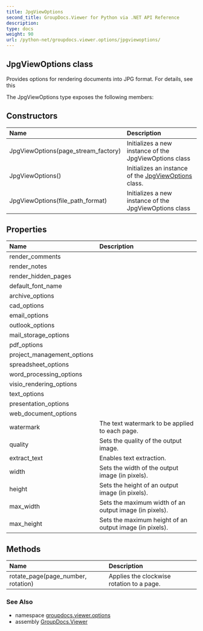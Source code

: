 ```yaml
---
title: JpgViewOptions
second_title: GroupDocs.Viewer for Python via .NET API Reference
description: 
type: docs
weight: 90
url: /python-net/groupdocs.viewer.options/jpgviewoptions/
---
```


## JpgViewOptions class

Provides options for rendering documents into JPG format. For details, see this

The JpgViewOptions type exposes the following members:
## Constructors
| Name | Description |
| :- | :- |
|JpgViewOptions(page_stream_factory)|Initializes a new instance of the JpgViewOptions class|
|JpgViewOptions()|Initializes an instance of the [JpgViewOptions](/viewer/python-net/groupdocs.viewer.options/jpgviewoptions/) class.|
|JpgViewOptions(file_path_format)|Initializes a new instance of the JpgViewOptions class|
## Properties
| Name | Description |
| :- | :- |
|render_comments|  |
|render_notes|  |
|render_hidden_pages|  |
|default_font_name|  |
|archive_options|  |
|cad_options|  |
|email_options|  |
|outlook_options|  |
|mail_storage_options|  |
|pdf_options|  |
|project_management_options|  |
|spreadsheet_options|  |
|word_processing_options|  |
|visio_rendering_options|  |
|text_options|  |
|presentation_options|  |
|web_document_options|  |
|watermark|The text watermark to be applied to each page.|
|quality|Sets the quality of the output image.|
|extract_text|Enables text extraction.|
|width|Sets the width of the output image (in pixels).|
|height|Sets the height of an output image (in pixels).|
|max_width|Sets the maximum width of an output image (in pixels).|
|max_height|Sets the maximum height of an output image (in pixels).|
## Methods
| Name | Description |
| :- | :- |
|rotate_page(page_number, rotation)|Applies the clockwise rotation to a page.|

### See Also

* namespace [groupdocs.viewer.options](/viewer/python-net/groupdocs.viewer.options/)
* assembly [GroupDocs.Viewer](/viewer/python-net/)

